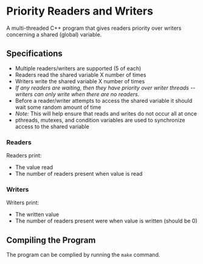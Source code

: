 # Priority Readers and Writers #

A multi-threaded C++ program that gives readers priority over writers concerning a shared (global) variable. 

## Specifications ##
+ Multiple readers/writers are supported (5 of each)
+ Readers read the shared variable X number of times
+ Writers write the shared variable X number of times
+ *If any readers are waiting, then they have priority over writer threads -- writers can only write when there are no readers.*
+ Before a reader/writer attempts to access the shared variable it should wait some random amount of time
+ *Note:* This will help ensure that reads and writes do not occur all at once
+ pthreads, mutexes, and condition variables are used to synchronize access to the shared variable

### Readers ###
Readers print:
+ The value read
+ The number of readers present when value is read

### Writers ##
Writers print:
+ The written value
+ The number of readers present were when value is written (should be 0)

## Compiling the Program ##
The program can be complied by running the `make` command.
